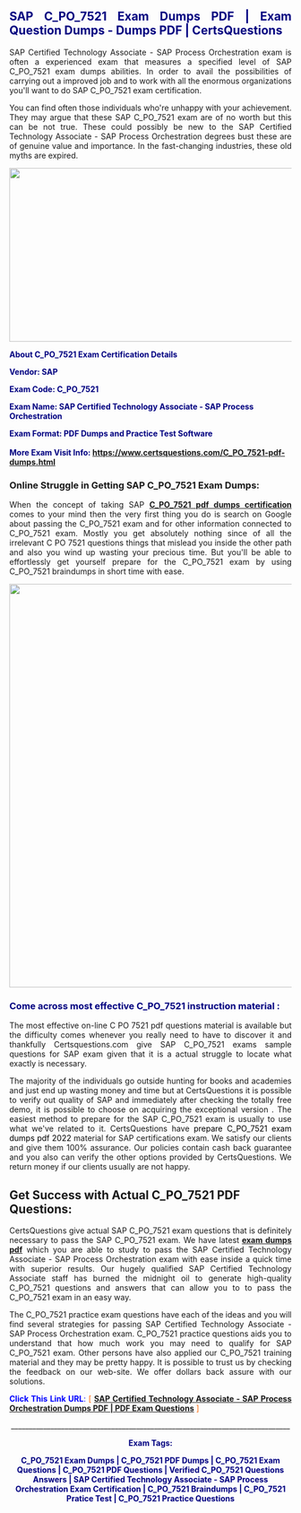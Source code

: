 <h2 style="text-align: justify;"><span style="color: #000080;">SAP C_PO_7521 Exam Dumps PDF | Exam Question Dumps - Dumps PDF | CertsQuestions</span></h2>
<p style="text-align: justify;">SAP Certified Technology Associate - SAP Process Orchestration exam is often a experienced exam that measures a specified level of SAP  C_PO_7521 exam dumps abilities. In order to avail the possibilities of carrying out a improved job and to work with all the enormous organizations you'll want to do SAP C_PO_7521 exam certification.</p>
<p style="text-align: justify;">You can find often those individuals who're unhappy with your achievement. They may argue that these SAP  C_PO_7521 exam are of no worth but this can be not true. These could possibly be new to the SAP Certified Technology Associate - SAP Process Orchestration degrees bust these are of genuine value and importance. In the fast-changing industries, these old myths are expired.</p>
<p><img style="display: block; margin-left: auto; margin-right: auto;" src="https://i.imgur.com/eaP4ae9.png" width="840" height="310" /></p>
<p><span style="color: #000080;"><strong>About C_PO_7521 Exam Certification Details</strong></span></p>
<p><span style="color: #000080;"><strong>Vendor: SAP<br /></strong></span></p>
<p><span style="color: #000080;"><strong>Exam Code: C_PO_7521</strong></span></p>
<p><span style="color: #000080;"><strong>Exam Name: SAP Certified Technology Associate - SAP Process Orchestration</strong></span></p>
<p><span style="color: #000080;"><strong>Exam Format: PDF Dumps and Practice Test Software<br /><br />More Exam Visit Info: <span style="color: #ff6600;"><a href="https://www.certsquestions.com/C_PO_7521-pdf-dumps.html">https://www.certsquestions.com/C_PO_7521-pdf-dumps.html</a></span></strong></span></p>
<h3>Online Struggle in Getting SAP C_PO_7521 Exam Dumps:</h3>
<p style="text-align: justify;">When the concept of taking SAP <a href="https://www.certsquestions.com/C_PO_7521-pdf-dumps.html"><strong> C_PO_7521 pdf dumps certification</strong></a> comes to your mind then the very first thing you do is search on Google about passing the C_PO_7521 exam and for other information connected to C_PO_7521 exam. Mostly you get absolutely nothing since of all the irrelevant C PO 7521 questions things that mislead you inside the other path and also you wind up wasting your precious time. But you'll be able to effortlessly get yourself prepare for the C_PO_7521 exam by using C_PO_7521 braindumps in short time with ease.</p>
<p><a href="https://www.certsquestions.com/C_PO_7521-pdf-dumps.html"><img style="display: block; margin-left: auto; margin-right: auto;" src="https://i.imgur.com/pxhoKQ2.png" width="720" /></a></p>
<h3><span style="color: #000080;">Come across most effective  C_PO_7521 instruction material :</span></h3>
<p style="text-align: justify;">The most effective on-line C PO 7521 pdf questions material is available but the difficulty comes whenever you really need to have to discover it and thankfully Certsquestions.com give SAP C_PO_7521 exams sample questions for SAP  exam given that it is a actual struggle to locate what exactly is necessary.</p>
<p style="text-align: justify;">The majority of the individuals go outside hunting for books and academies and just end up wasting money and time but at CertsQuestions it is possible to verify out quality of SAP  and immediately after checking the totally free demo, it is possible to choose on acquiring the exceptional version . The easiest method to prepare for the SAP C_PO_7521 exam is usually to use what we've related to it. CertsQuestions have <span style="color: #000000;">prepare C_PO_7521 exam dumps pdf 2022</span> material for SAP certifications exam. We satisfy our clients and give them 100% assurance. Our policies contain cash back guarantee and you also can verify the other options provided by CertsQuestions. We return money if our clients usually are not happy.</p>
<h2>Get Success with Actual C_PO_7521 PDF Questions:</h2>
<p style="text-align: justify;">CertsQuestions give actual SAP C_PO_7521 exam questions that is definitely necessary to pass the SAP  C_PO_7521 exam. We have latest<strong>&nbsp;<a href="https://www.certsquestions.com/">exam dumps pdf</a></strong>&nbsp;which you are able to study to pass the SAP Certified Technology Associate - SAP Process Orchestration exam with ease inside a quick time with superior results. Our hugely qualified SAP Certified Technology Associate staff has burned the midnight oil to generate high-quality C_PO_7521 questions and answers that can allow you to to pass the C_PO_7521 exam in an easy way.</p>
<p style="text-align: justify;">The C_PO_7521 practice exam questions have each of the ideas and you will find several strategies for passing SAP Certified Technology Associate - SAP Process Orchestration exam. C_PO_7521 practice questions aids you to understand that how much work you may need to qualify for SAP  C_PO_7521 exam. Other persons have also applied our C_PO_7521 training material and they may be pretty happy. It is possible to trust us by checking the feedback on our web-site. We offer dollars back assure with our solutions.</p>
<p style="text-align: justify;"><span style="color: #0000ff;"><strong>Click This Link URL</strong>:</span> <span style="color: #ff6600;">[ <strong><a href="https://www.certsquestions.com/sap-certified-technology-associate-certification.html">SAP Certified Technology Associate - SAP Process Orchestration Dumps PDF | PDF Exam Questions</a></strong> ]</span></p>
<p style="text-align: center;">______________________________________________________________________________</p>
<p style="text-align: center;"><span style="color: #000080;"><strong>Exam Tags:</strong></span></p>
<p style="text-align: center;"><span style="color: #000080;"><strong>C_PO_7521 Exam Dumps | C_PO_7521 PDF Dumps | C_PO_7521 Exam Questions | C_PO_7521 PDF Questions | Verified C_PO_7521 Questions Answers | SAP Certified Technology Associate - SAP Process Orchestration Exam Certification | C_PO_7521 Braindumps | C_PO_7521 Pratice Test | C_PO_7521 Practice Questions</strong></span></p>
